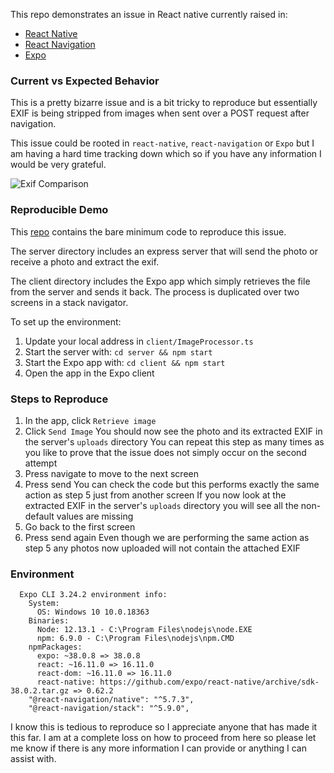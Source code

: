 This repo demonstrates an issue in React native currently raised in: 
 - [React Native](https://github.com/facebook/react-native/issues/29756)
 - [React Navigation](https://github.com/react-navigation/react-navigation/issues/8765)
 - [Expo](https://github.com/expo/expo/issues/9924)

### Current vs Expected Behavior

This is a pretty bizarre issue and is a bit tricky to reproduce but essentially EXIF is being stripped from images when sent over a POST request after navigation. 

This issue could be rooted in `react-native`, `react-navigation` or `Expo` but I am having a hard time tracking down which so if you have any information I would be very grateful.

![Exif Comparison](https://user-images.githubusercontent.com/40409896/91118463-5fa00800-e6d4-11ea-9623-11130fb77544.PNG)

### Reproducible Demo
This [repo](https://github.com/CampbellMG/expo-exif) contains the bare minimum code to reproduce this issue. 

The server directory includes an express server that will send the photo or receive a photo and extract the exif.

The client directory includes the Expo app which simply retrieves the file from the server and sends it back. The process is duplicated over two screens in a stack navigator. 

To set up the environment: 

1. Update your local address in `client/ImageProcessor.ts`
2. Start the server with: `cd server && npm start`
3. Start the Expo app with: `cd client && npm start`
4. Open the app in the Expo client

<!--
- This should include as little code as possible, please don't simply link your entire project
- Sharing a link to a [Snack](https://snack.expo.io/) is a GREAT way to provide a reproducible demo :) 
- If a reproducible demo, or a complete list of steps from blank project to bug, are not provided, it is very likely your issue will be closed
- If you need more guidance, please see https://stackoverflow.com/help/mcve
-->
<!--
As an added benefit- creating a repro may help you identify the source of the bug, which means we are one step closer to fixing it! Thanks for helping us help you!
-->
 
### Steps to Reproduce
1. In the app, click `Retrieve image`
2. Click `Send Image`
  You should now see the photo and its extracted EXIF in the server's `uploads` directory
  You can repeat this step as many times as you like to prove that the issue does not simply occur on the second attempt
3. Press navigate to move to the next screen
4. Press send 
  You can check the code but this performs exactly the same action as step 5 just from another screen
  If you now look at the extracted EXIF in the server's `uploads` directory you will see all the non-default values are missing
5. Go back to the first screen
6. Press send again
 Even though we are performing the same action as step 5 any photos now uploaded will not contain the attached EXIF

### Environment

      Expo CLI 3.24.2 environment info:
        System:
          OS: Windows 10 10.0.18363
        Binaries:
          Node: 12.13.1 - C:\Program Files\nodejs\node.EXE
          npm: 6.9.0 - C:\Program Files\nodejs\npm.CMD
        npmPackages:
          expo: ~38.0.8 => 38.0.8
          react: ~16.11.0 => 16.11.0
          react-dom: ~16.11.0 => 16.11.0
          react-native: https://github.com/expo/react-native/archive/sdk-38.0.2.tar.gz => 0.62.2
        "@react-navigation/native": "^5.7.3",
        "@react-navigation/stack": "^5.9.0",


I know this is tedious to reproduce so I appreciate anyone that has made it this far. I am at a complete loss on how to proceed from here so please let me know if there is any more information I can provide or anything I can assist with. 
